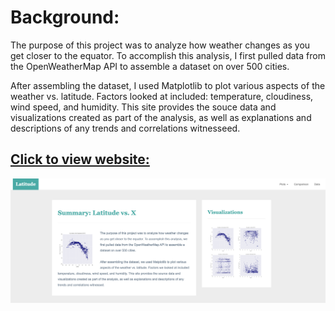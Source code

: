 # Background:

The purpose of this project was to analyze how weather changes as you get closer to the equator. To accomplish this analysis, I first pulled data from the OpenWeatherMap API to assemble a dataset on over 500 cities.

After assembling the dataset, I used Matplotlib to plot various aspects of the weather vs. latitude. Factors looked at included: temperature, cloudiness, wind speed, and humidity. This site provides the souce data and visualizations created as part of the analysis, as well as explanations and descriptions of any trends and correlations witnesseed.


## [Click to view website:](https://tbg1006.github.io/HTML/)

![Landing page large screen](Images/landing-lg.png)
